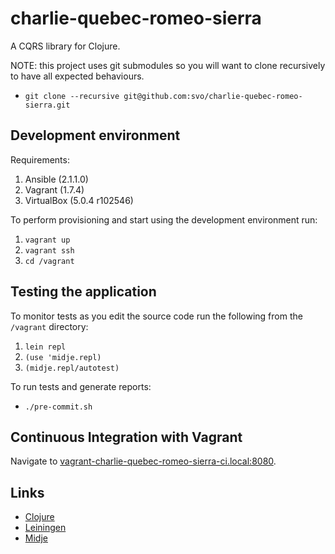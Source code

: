 # charlie-quebec-romeo-sierra

A CQRS library for Clojure.

NOTE: this project uses git submodules so you will want to clone recursively to have all expected behaviours.

* `git clone --recursive git@github.com:svo/charlie-quebec-romeo-sierra.git`

## Development environment

Requirements:

1. Ansible (2.1.1.0)
2. Vagrant (1.7.4)
3. VirtualBox (5.0.4 r102546)

To perform provisioning and start using the development environment run:

1. `vagrant up`
2. `vagrant ssh`
3. `cd /vagrant`

## Testing the application

To monitor tests as you edit the source code run the following from the `/vagrant` directory:

1. `lein repl`
2. `(use 'midje.repl)`
3. `(midje.repl/autotest)`

To run tests and generate reports:

* `./pre-commit.sh`

## Continuous Integration with Vagrant

Navigate to [vagrant-charlie-quebec-romeo-sierra-ci.local:8080](http://vagrant-charlie-quebec-romeo-sierra-ci.local:8080).

## Links
* [Clojure](https://clojure.org)
* [Leiningen](http://leiningen.org)
* [Midje](https://github.com/marick/Midje)
